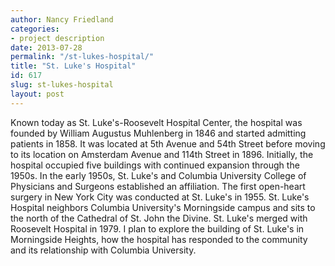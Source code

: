 ```yaml
---
author: Nancy Friedland
categories:
- project description
date: 2013-07-28
permalink: "/st-lukes-hospital/"
title: "St. Luke's Hospital"
id: 617
slug: st-lukes-hospital
layout: post
---
```

Known today as St. Luke's-Roosevelt Hospital Center, the hospital was founded by William Augustus Muhlenberg in 1846 and started admitting patients in 1858. It was located at 5th Avenue and 54th Street before moving to its location on Amsterdam Avenue and 114th Street in 1896. Initially, the hospital occupied five buildings with continued expansion through the 1950s. In the early 1950s, St. Luke's and Columbia University College of Physicians and Surgeons established an affiliation. The first open-heart surgery in New York City was conducted at St. Luke's in 1955. St. Luke's Hospital neighbors Columbia University's Morningside campus and sits to the north of the Cathedral of St. John the Divine. St. Luke's merged with Roosevelt Hospital in 1979. I plan to explore the building of St. Luke's in Morningside Heights, how the hospital has responded to the community and its relationship with Columbia University.
